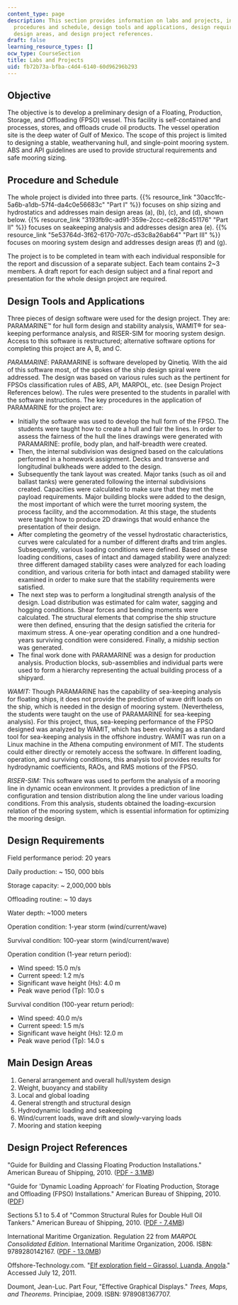 ```yaml
---
content_type: page
description: This section provides information on labs and projects, including objectives,
  procedures and schedule, design tools and applications, design requirements, main
  design areas, and design project references.
draft: false
learning_resource_types: []
ocw_type: CourseSection
title: Labs and Projects
uid: fb72b73a-bfba-c4d4-6140-60d96296b293
---
```

## Objective

The objective is to develop a preliminary design of a Floating, Production, Storage, and Offloading (FPSO) vessel. This facility is self-contained and processes, stores, and offloads crude oil products. The vessel operation site is the deep water of Gulf of Mexico. The scope of this project is limited to designing a stable, weathervaning hull, and single-point mooring system. ABS and API guidelines are used to provide structural requirements and safe mooring sizing.

## Procedure and Schedule

The whole project is divided into three parts. {{% resource_link "30acc1fc-5a6b-a1db-57f4-da4c0e56683c" "Part I" %}} focuses on ship sizing and hydrostatics and addresses main design areas (a), (b), (c), and (d), shown below. {{% resource_link "3193fb9c-ad91-359e-2ccc-ce828c451176" "Part II" %}} focuses on seakeeping analysis and addresses design area (e). {{% resource_link "5e53764d-3f62-6170-707c-d53c8a26ab64" "Part III" %}} focuses on mooring system design and addresses design areas (f) and (g).

The project is to be completed in team with each individual responsible for the report and discussion of a separate subject. Each team contains 2~3 members. A draft report for each design subject and a final report and presentation for the whole design project are required.

## Design Tools and Applications

Three pieces of design software were used for the design project. They are: PARAMARINE™ for hull form design and stability analysis, WAMIT® for sea-keeping performance analysis, and RISER-SIM for mooring system design. Access to this software is restructured; alternative software options for completing this project are A, B, and C.

*PARAMARINE*: PARAMARINE is software developed by Qinetiq. With the aid of this software most, of the spokes of the ship design spiral were addressed. The design was based on various rules such as the pertinent for FPSOs classification rules of ABS, API, MARPOL, etc. (see Design Project References below). The rules were presented to the students in parallel with the software instructions. The key procedures in the application of PARAMARINE for the project are:

- Initially the software was used to develop the hull form of the FPSO. The students were taught how to create a hull and fair the lines. In order to assess the fairness of the hull the lines drawings were generated with PARAMARINE: profile, body plan, and half-breadth were created.
- Then, the internal subdivision was designed based on the calculations performed in a homework assignment. Decks and transverse and longitudinal bulkheads were added to the design.
- Subsequently the tank layout was created. Major tanks (such as oil and ballast tanks) were generated following the internal subdivisions created. Capacities were calculated to make sure that they met the payload requirements. Major building blocks were added to the design, the most important of which were the turret mooring system, the process facility, and the accommodation. At this stage, the students were taught how to produce 2D drawings that would enhance the presentation of their design.
- After completing the geometry of the vessel hydrostatic characteristics, curves were calculated for a number of different drafts and trim angles. Subsequently, various loading conditions were defined. Based on these loading conditions, cases of intact and damaged stability were analyzed: three different damaged stability cases were analyzed for each loading condition, and various criteria for both intact and damaged stability were examined in order to make sure that the stability requirements were satisfied.
- The next step was to perform a longitudinal strength analysis of the design. Load distribution was estimated for calm water, sagging and hogging conditions. Shear forces and bending moments were calculated. The structural elements that comprise the ship structure were then defined, ensuring that the design satisfied the criteria for maximum stress. A one-year operating condition and a one hundred-years surviving condition were considered. Finally, a midship section was generated.
- The final work done with PARAMARINE was a design for production analysis. Production blocks, sub-assemblies and individual parts were used to form a hierarchy representing the actual building process of a shipyard.

*WAMIT:* Though PARAMARINE has the capability of sea-keeping analysis for floating ships, it does not provide the prediction of wave drift loads on the ship, which is needed in the design of mooring system. (Nevertheless, the students were taught on the use of PARAMARINE for sea-keeping analysis). For this project, thus, sea-keeping performance of the FPSO designed was analyzed by WAMIT, which has been evolving as a standard tool for sea-keeping analysis in the offshore industry. WAMIT was run on a Linux machine in the Athena computing environment of MIT. The students could either directly or remotely access the software. In different loading, operation, and surviving conditions, this analysis tool provides results for hydrodynamic coefficients, RAOs, and RMS motions of the FPSO.

*RISER-SIM:* This software was used to perform the analysis of a mooring line in dynamic ocean environment. It provides a prediction of line configuration and tension distribution along the line under various loading conditions. From this analysis, students obtained the loading-excursion relation of the mooring system, which is essential information for optimizing the mooring design.

## Design Requirements

Field performance period: 20 years

Daily production: ~ 150, 000 bbls

Storage capacity: ~ 2,000,000 bbls

Offloading routine: ~ 10 days

Water depth: ~1000 meters

Operation condition: 1-year storm (wind/current/wave)

Survival condition: 100-year storm (wind/current/wave)

Operation condition (1-year return period):

- Wind speed: 15.0 m/s
- Current speed: 1.2 m/s
- Significant wave height (Hs): 4.0 m
- Peak wave period (Tp): 10.0 s

Survival condition (100-year return period):

- Wind speed: 40.0 m/s
- Current speed: 1.5 m/s
- Significant wave height (Hs): 12.0 m
- Peak wave period (Tp): 14.0 s

## Main Design Areas

1. General arrangement and overall hull/system design
2. Weight, buoyancy and stability
3. Local and global loading
4. General strength and structural design
5. Hydrodynamic loading and seakeeping
6. Wind/current loads, wave drift and slowly-varying loads
7. Mooring and station keeping

## Design Project References

"Guide for Building and Classing Floating Production Installations." American Bureau of Shipping, 2010. ([PDF - 3.1MB](http://www.eagle.org/eagleExternalPortalWEB/ShowProperty/BEA%20Repository/Rules&Guides/Current/82_FloatingProductionInstallations/Pub82_FPI_Guide))

"Guide for 'Dynamic Loading Approach' for Floating Production, Storage and Offloading (FPSO) Installations." American Bureau of Shipping, 2010. ([PDF](http://www.eagle.org/eagleExternalPortalWEB/ShowProperty/BEA%20Repository/Rules&Guides/Current/101_SafeHullDLAforFPSOSystems/Pub101_FPSO_DLA))

Sections 5.1 to 5.4 of "Common Structural Rules for Double Hull Oil Tankers." American Bureau of Shipping, 2010. ([PDF - 7.4MB](http://www.eagle.org/eagleExternalPortalWEB/ShowProperty/BEA%20Repository/Rules&Guides/Current/2_SVR_2011/part5acsrtanker2010))

International Maritime Organization. Regulation 22 from *MARPOL Consolidated Edition*. International Maritime Organization, 2006. ISBN: 9789280142167. ([PDF - 13.0MB](https://www.amazon.com/Marpol-Consolidated-International-Maritime-Organization/dp/928014216X))

Offshore-Technology.com. "[Elf exploration field – Girassol, Luanda, Angola](http://www.offshore-technology.com/projects/girassol/)." Accessed July 12, 2011.

Doumont, Jean-Luc. Part Four, "Effective Graphical Displays." *Trees, Maps, and Theorems*. Principiae, 2009. ISBN: 9789081367707.